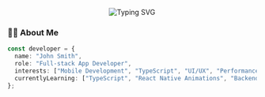 <!-- Banner -->
<p align="center">
  <img src="https://readme-typing-svg.herokuapp.com?font=Fira+Code&size=24&pause=1000&center=true&vCenter=true&width=435&lines=Hi+there!+I'm+John+👋;Mobile+and+Web+Developer;React+%7C+React+Native+%7C+TypeScript+Lover" alt="Typing SVG" />
</p>

<!-- About Me -->
### 👨‍💻 About Me

```ts
const developer = {
  name: "John Smith",
  role: "Full-stack App Developer",
  interests: ["Mobile Development", "TypeScript", "UI/UX", "Performance Optimization"],
  currentlyLearning: ["TypeScript", "React Native Animations", "Backend at scale"],
};
